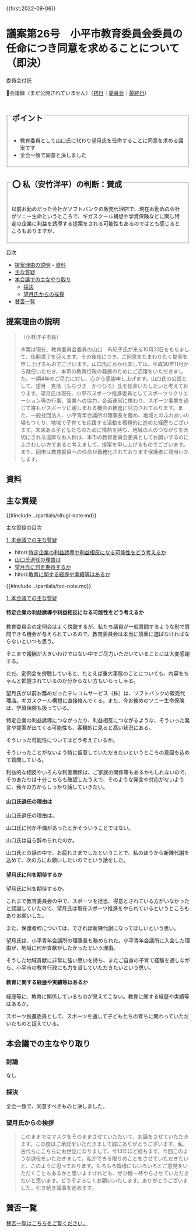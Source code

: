 {{first:2022-09-06}}

# 議案第26号　小平市教育委員会委員の任命につき同意を求めることについて（即決）

<i class="fa fa-gavel" aria-hidden="true"></i> 委員会付託

<p id="read-kaigiroku">📄会議録（まだ公開されていません）（<a href="https://ssp.kaigiroku.net/tenant/kodaira/SpTop.html">初日</a>｜<a href="https://ssp.kaigiroku.net/tenant/kodaira/SpTop.html">委員会</a>｜<a href="https://ssp.kaigiroku.net/tenant/kodaira/SpTop.html">最終日</a>）</p>

<fieldset class="pnt">
  <legend><h2>ポイント</h2></legend>

- 教育委員として山口氏に代わり望月氏を任命することに同意を求める議案です
- 全会一致で同意と決しました

</fieldset>

<fieldset class="sanpi">
 <legend><h2>⭕️ 私（安竹洋平）の判断：賛成</h2></legend>

以前お勤めだった会社がソフトバンクの販売代理店で、現在お勤めの会社がソニー生命というところで、ギガスクール構想や学資保険などに関し特定の企業に利益を誘導する提案をされる可能性もあるのではとも感じるところもありますが、

</fieldset>

<div class="toc">

目次

- [提案理由の説明](#提案理由の説明)・[資料](#資料)
- [主な質疑](#主な質疑)
- [本会議での主なやり取り](#本会議での主なやり取り)
  - [採決](#採決)
  - [望月氏からの挨拶](#望月氏からの挨拶)
- [賛否一覧](#賛否一覧)

</div>

## 提案理由の説明

> （小林洋子市長）
>
> 本案は現在、教育委員会委員の山口　有紀子氏が来る10月31日をもちまして、任期満了を迎えます。その後任につき、ご同意をたまわりたく提案を申し上げるものでございます。山口氏におかれましては、平成30年11月から就任いただき、本市の教育行政の発展のためにご活躍をいただきました。一期4年のご尽力に対し、心から感謝申し上げます。山口氏の公認として、望月　克浩（もちづき　かつひろ）氏を任命いたしたいと考えております。望月氏は現在、小平市スポーツ推進委員としてスポーツリクリエーション等の行事、事業への協力、企画運営に携わり、スポーツ事業を通じて誰もがスポーツに親しまれる機会の推進に尽力されております。また、一般社団法人、小平青年会議所の理事長を務め、地域とのふれあいの場もつくり、地域で子育てを応援する活動を積極的に進めた経歴もございます。未来ある子どもたちのために情熱を持ち、地域の人のつながりを大切にされる温厚なお人柄は、本市の教育委員会委員としてお願いするのにふさわしい方であると考えまして、提案を申し上げるものでございます。また、同市は教育委員への任命が義務化されております保護者に該当いたします。


## 資料


<div class="ippan-situgi">


## 主な質疑
{{#include ../partials/situgi-note.md}}


<div class="toc">

主な質疑の目次

[1. 本会議での主な質疑](#1-本会議での主な質疑)

- hitori:[特定企業の利益誘導や利益相反になる可能性をどう考えるか](#特定企業の利益誘導や利益相反になる可能性をどう考えるか)
- [山口氏退任の理由は](#山口氏退任の理由は)
- [望月氏に何を期待するか](#望月氏に何を期待するか)
- hitori:[教育に関する経歴や実績等はあるか](#教育に関する経歴や実績等はあるか)


{{#include ../partials/toc-note.md}}

</div>

<div class="situgi-heading" id="1-本会議での主な質疑"><a class="header" href="#1-本会議での主な質疑">1. 本会議での主な質疑</a></div>


#### 特定企業の利益誘導や利益相反になる可能性をどう考えるか

<div class="bln bleft yasutake" data-speaker="😃⭐️安竹洋平議員（一人会派の会）">

教育委員会の定例会はよく傍聴するが、私たち議員が一般質問するような形で質問できる機会が与えられているので、教育委員会は本当に慎重に選ばなければならないといつも思う。

</div>

<div class="bln bleft yasutake" data-speaker="😃⭐️安竹洋平議員（一人会派の会）">

そこまで報酬が大きいわけではない中でご尽力いただいていることには大変感謝する。

</div>

<div class="bln bleft yasutake" data-speaker="😃⭐️安竹洋平議員（一人会派の会）">

ただ、定例会を傍聴していると、たとえば重大事態のことについても、内容をちゃんと把握されているのか分からない方もいらっしゃる。

</div>

<div class="bln bleft yasutake" data-speaker="😃⭐️安竹洋平議員（一人会派の会）">

望月氏が以前お務めだったテレコムサービス（株）は、ソフトバンクの販売代理店。ギガスクール構想に直接絡んでくる。また、今お務めのソニー生命保険は、学資保険も扱っている。

</div>

<div class="bln bleft yasutake" data-speaker="😃⭐️安竹洋平議員（一人会派の会）">

特定企業の利益誘導につながったり、利益相反につながるような、そういった発言や提案が出てくる可能性も、客観的に見ると高い状況にある。

</div>

<div class="bln bleft yasutake" data-speaker="😃⭐️安竹洋平議員（一人会派の会）">

そういった可能性についてはどう考えているか。

</div>

<div class="bln bleft yasutake" data-speaker="😃⭐️安竹洋平議員（一人会派の会）">

そういったことがないよう特に留意していただきたいというところの意図を込めて質問している。

</div>

<div class="bln bright" data-speaker="教育部長（白倉）">

利益的な相反やいろんな利害関係は、ご家族の関係等もあるかもしれないので、そのあたりは十分こちらも確認したうえで、そのような発言や対応がないように、我々の方からしっかり話していきたい。

</div>

#### 山口氏退任の理由は

<div class="bln bleft" data-speaker="他会派の議員">

山口氏退任の理由は。

</div>

<div class="bln bright" data-speaker="市長（小林洋子）">

山口氏に何か不備があったとかそういうことではない。

</div>

<div class="bln bleft" data-speaker="他会派の議員">

山口氏は自ら辞められたのか。

</div>

<div class="bln bright" data-speaker="市長（小林洋子）">

山口氏との話の中で、お疲れさまでしたということで、私のほうから新陳代謝を込めて、次の方にお願いしたいのでという話をした。

</div>

#### 望月氏に何を期待するか

<div class="bln bleft" data-speaker="他会派の議員">

望月氏に何を期待するか。

</div>

<div class="bln bright" data-speaker="市長（小林洋子）">

これまで教育委員会の中で、スポーツを担当、得意とされている方がいなかったと認識していたので、望月氏は現在スポーツ推進をやられているというところもありお願いした。

</div>

<div class="bln bright" data-speaker="市長（小林洋子）">

また、保護者枠については、できれば新陳代謝になってほしいという思い。

</div>

<div class="bln bright" data-speaker="市長（小林洋子）">

望月氏は、小平青年会議所の理事長も務められた。小平青年会議所に入会した理由が、地域に何か貢献がしたかったという理由。

</div>

<div class="bln bright" data-speaker="市長（小林洋子）">

そうした地域貢献に非常に強い思いを持ち、またご自身の子育て経験を通しながら、小平市の教育行政にも力を貸していただきたいという思い。

</div>


#### 教育に関する経歴や実績等はあるか

<div class="bln bleft hitori" data-speaker="👍 伊藤央議員（一人会派の会）">

経歴等に、教育に関係しているものが見えてこない。教育に関する経歴や実績等はあるか。

</div>

<div class="bln bright" data-speaker="市長（小林洋子）">

スポーツ推進委員として、スポーツを通して子どもたちの育ちに関わっていただいたものと捉えている。

</div>

</div>


## 本会議での主なやり取り
### 討論
なし

### 採決

全会一致で、同意すべきものと決しました。

### 望月氏からの挨拶

> このままではマスクをそのままさせていただいて、お話をさせていただきます。この度はご承認をいただきまして誠にありがとうございます。私、古代らにこちらにお世話になりまして、今13年ほど経ちます。今回このような退役をいただきまして、私ができる限りのことをさせていただきたいと、このように思っております。もろもろ皆様にもいろいろとご意見をいただくこともあるかと思いますけれども、ぜひ精一杯やらさせていただきたいと思います。どうぞよろしくお願いいたします。ありがとうございました。引き続き議事を進めます。

## 賛否一覧
[賛否一覧はこちらをご覧ください。](./index.md#賛否)